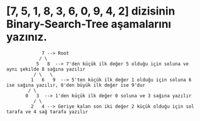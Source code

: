 # [7, 5, 1, 8, 3, 6, 0, 9, 4, 2] dizisinin Binary-Search-Tree aşamalarını yazınız.

                 7 --> Root
                / \
               5   8  --> 7'den küçük ilk değer 5 olduğu için soluna ve aynı şekilde 8 sağına yazılır
              / \   \
             1   6   9  --> 5'ten küçük ilk değer 1 olduğu için soluna 6 ise sağına yazılır, 8'den büyük ilk değer ise 9'dur
            / \ 
           0   3  --> 1'den küçük ilk değer 0 soluna ve 3 sağına yazılır
              / \
             2   4 --> Geriye kalan son iki değer 2 küçük olduğu için sol tarafa ve 4 sağ tarafa yazılır
